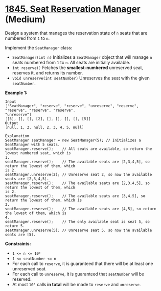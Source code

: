 # [1845. Seat Reservation Manager][link] (Medium)

[link]: https://leetcode.com/problems/seat-reservation-manager/

Design a system that manages the reservation state of `n` seats that are numbered from `1` to `n`.

Implement the `SeatManager` class:

- `SeatManager(int n)` Initializes a `SeatManager` object that will manage `n` seats numbered from
`1` to `n`. All seats are initially available.
- `int reserve()` Fetches the **smallest-numbered** unreserved seat, reserves it, and returns its
number.
- `void unreserve(int seatNumber)` Unreserves the seat with the given `seatNumber`.

**Example 1:**

```
Input
["SeatManager", "reserve", "reserve", "unreserve", "reserve", "reserve", "reserve", "reserve",
"unreserve"]
[[5], [], [], [2], [], [], [], [], [5]]
Output
[null, 1, 2, null, 2, 3, 4, 5, null]

Explanation
SeatManager seatManager = new SeatManager(5); // Initializes a SeatManager with 5 seats.
seatManager.reserve();    // All seats are available, so return the lowest numbered seat, which is
1.
seatManager.reserve();    // The available seats are [2,3,4,5], so return the lowest of them, which
is 2.
seatManager.unreserve(2); // Unreserve seat 2, so now the available seats are [2,3,4,5].
seatManager.reserve();    // The available seats are [2,3,4,5], so return the lowest of them, which
is 2.
seatManager.reserve();    // The available seats are [3,4,5], so return the lowest of them, which is
3.
seatManager.reserve();    // The available seats are [4,5], so return the lowest of them, which is
4.
seatManager.reserve();    // The only available seat is seat 5, so return 5.
seatManager.unreserve(5); // Unreserve seat 5, so now the available seats are [5].
```

**Constraints:**

- `1 <= n <= 10⁵`
- `1 <= seatNumber <= n`
- For each call to `reserve`, it is guaranteed that there will be at least one unreserved seat.
- For each call to `unreserve`, it is guaranteed that `seatNumber` will be reserved.
- At most `10⁵` calls **in total** will be made to `reserve` and `unreserve`.
